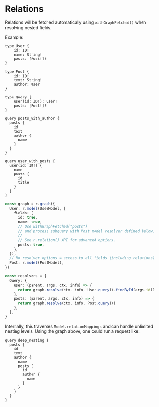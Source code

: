 # Relations

Relations will be fetched automatically using `withGraphFetched()` when resolving nested fields.

Example:

```gql
type User {
	id: ID!
	name: String!
	posts: [Post!]!
}

type Post {
	id: ID!
	text: String!
	author: User
}

type Query {
	user(id: ID!): User!
	posts: [Post!]!
}

query posts_with_author {
  posts {
    id
    text
    author {
      name
    }
  }
}

query user_with_posts {
  user(id: ID!) {
    name
    posts {
      id
      title
    }
  }
}
```

```ts
const graph = r.graph({
  User: r.model(UserModel, {
    fields: {
      id: true,
      name: true,
      // Use withGraphFetched("posts")
      // and process subquery with Post model resolver defined below.
      //
      // See r.relation() API for advanced options.
      posts: true,
    },
  }),
  // No resolver options = access to all fields (including relations)
  Post: r.model(PostModel),
})

const resolvers = {
  Query: {
    user: (parent, args, ctx, info) => {
      return graph.resolve(ctx, info, User.query().findById(args.id))
    },
    posts: (parent, args, ctx, info) => {
      return graph.resolve(ctx, info, Post.query())
    },
  },
}
```

Internally, this traverses `Model.relationMappings` and can handle unlimited nesting levels. Using the graph above, one could run a request like:

```gql
query deep_nesting {
  posts {
    id
    text
    author {
      name
      posts {
        id
        author {
          name
        }
      }
    }
  }
}
```
